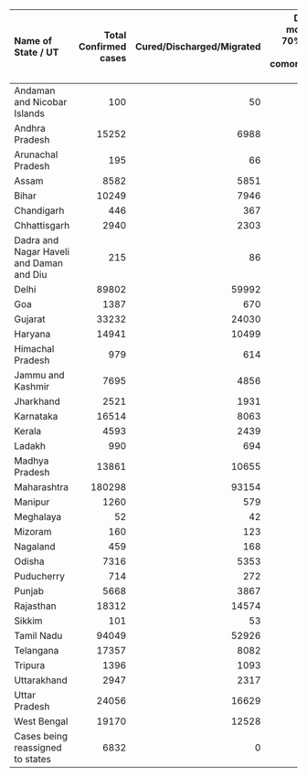 | Name of State / UT                       |   Total Confirmed cases |   Cured/Discharged/Migrated |   Deaths ( more than 70% cases due to comorbidities ) |
|:-----------------------------------------|------------------------:|----------------------------:|------------------------------------------------------:|
| Andaman and Nicobar Islands              |                     100 |                          50 |                                                     0 |
| Andhra Pradesh                           |                   15252 |                        6988 |                                                   193 |
| Arunachal Pradesh                        |                     195 |                          66 |                                                     1 |
| Assam                                    |                    8582 |                        5851 |                                                    12 |
| Bihar                                    |                   10249 |                        7946 |                                                    70 |
| Chandigarh                               |                     446 |                         367 |                                                     6 |
| Chhattisgarh                             |                    2940 |                        2303 |                                                    14 |
| Dadra and Nagar Haveli and Daman and Diu |                     215 |                          86 |                                                     0 |
| Delhi                                    |                   89802 |                       59992 |                                                  2803 |
| Goa                                      |                    1387 |                         670 |                                                     4 |
| Gujarat                                  |                   33232 |                       24030 |                                                  1867 |
| Haryana                                  |                   14941 |                       10499 |                                                   240 |
| Himachal Pradesh                         |                     979 |                         614 |                                                    10 |
| Jammu and Kashmir                        |                    7695 |                        4856 |                                                   105 |
| Jharkhand                                |                    2521 |                        1931 |                                                    15 |
| Karnataka                                |                   16514 |                        8063 |                                                   253 |
| Kerala                                   |                    4593 |                        2439 |                                                    24 |
| Ladakh                                   |                     990 |                         694 |                                                     1 |
| Madhya Pradesh                           |                   13861 |                       10655 |                                                   581 |
| Maharashtra                              |                  180298 |                       93154 |                                                  8053 |
| Manipur                                  |                    1260 |                         579 |                                                     0 |
| Meghalaya                                |                      52 |                          42 |                                                     1 |
| Mizoram                                  |                     160 |                         123 |                                                     0 |
| Nagaland                                 |                     459 |                         168 |                                                     0 |
| Odisha                                   |                    7316 |                        5353 |                                                    25 |
| Puducherry                               |                     714 |                         272 |                                                    12 |
| Punjab                                   |                    5668 |                        3867 |                                                   149 |
| Rajasthan                                |                   18312 |                       14574 |                                                   421 |
| Sikkim                                   |                     101 |                          53 |                                                     0 |
| Tamil Nadu                               |                   94049 |                       52926 |                                                  1264 |
| Telangana                                |                   17357 |                        8082 |                                                   267 |
| Tripura                                  |                    1396 |                        1093 |                                                     1 |
| Uttarakhand                              |                    2947 |                        2317 |                                                    41 |
| Uttar Pradesh                            |                   24056 |                       16629 |                                                   718 |
| West Bengal                              |                   19170 |                       12528 |                                                   683 |
| Cases being reassigned to states         |                    6832 |                           0 |                                                     0 |
